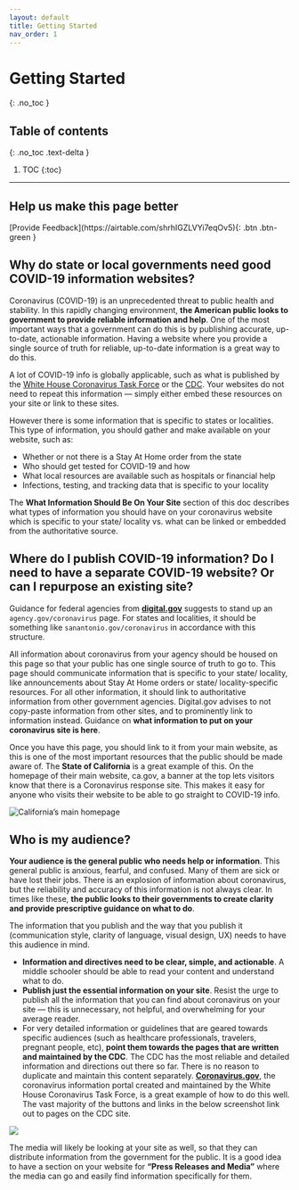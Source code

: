 ```yaml
---
layout: default
title: Getting Started
nav_order: 1
---
```


# Getting Started
{: .no_toc }

## Table of contents
{: .no_toc .text-delta }

1. TOC
{:toc}

---

## Help us make this page better
<span class="fs-5">
[Provide Feedback](https://airtable.com/shrhIGZLVYi7eqOv5){: .btn .btn-green }
</span>


## Why do state or local governments need good COVID-19 information websites?

Coronavirus (COVID-19) is an unprecedented threat to public health and stability. In this rapidly changing environment, **the American public looks to government to provide reliable information and help**. One of the most important ways that a government can do this is by publishing accurate, up-to-date, actionable information. Having a website where you provide a single source of truth for reliable, up-to-date information is a great way to do this.

A lot of COVID-19 info is globally applicable, such as what is published by the [White House Coronavirus Task Force](https://www.coronavirus.gov/) or the [CDC](https://www.cdc.gov/coronavirus/2019-ncov/index.html). Your websites do not need to repeat this information — simply either embed these resources on your site or link to these sites.

However there is some information that is specific to states or localities. This type of information, you should gather and make available on your website, such as:

- Whether or not there is a Stay At Home order from the state
- Who should get tested for COVID-19 and how
- What local resources are available such as hospitals or financial help
- Infections, testing, and tracking data that is specific to your locality

The **What Information Should Be On Your Site** section of this doc describes what types of information you should have on your coronavirus website which is specific to your state/ locality vs. what can be linked or embedded from the authoritative source.


## Where do I publish COVID-19 information? Do I need to have a separate COVID-19 website? Or can I repurpose an existing site?

Guidance for federal agencies from **[digital.gov](https://digital.gov/resources/coronavirus-covid19-guidance-for-us-government/)** suggests to stand up an `agency.gov/coronavirus` page. For states and localities, it should be something like `sanantonio.gov/coronavirus` in accordance with this structure.

All information about coronavirus from your agency should be housed on this page so that your public has one single source of truth to go to. This page should communicate information that is specific to your state/ locality, like announcements about Stay At Home orders or state/ locality-specific resources. For all other information, it should link to authoritative information from other government agencies. Digital.gov advises to not copy-paste information from other sites, and to prominently link to information instead. Guidance on **what information to put on your coronavirus site is here**.

Once you have this page, you should link to it from your main website, as this is one of the most important resources that the public should be made aware of. The **State of California** is a great example of this. On the homepage of their main website, ca.gov, a banner at the top lets visitors know that there is a Coronavirus response site. This makes it easy for anyone who visits their website to be able to go straight to COVID-19 info.

![California’s main homepage](https://paper-attachments.dropbox.com/s_AFB08FCF419066C006E599F7596BE2FAB19D791C3F7DE75880CBBC14F3D92746_1586309208330_Screen+Shot+2020-04-07+at+6.25.33+PM.png)



## Who is my audience?

**Your audience is the general public who needs help or information**. This general public is anxious, fearful, and confused. Many of them are sick or have lost their jobs. There is an explosion of information about coronavirus, but the reliability and accuracy of this information is not always clear. In times like these, **the public looks to their governments to create clarity and provide prescriptive guidance on what to do**.

The information that you publish and the way that you publish it (communication style, clarity of language, visual design, UX) needs to have this audience in mind.

- **Information and directives need to be clear, simple, and actionable**. A middle schooler should be able to read your content and understand what to do.
- **Publish just the essential information on your site**. Resist the urge to publish all the information that you can find about coronavirus on your site — this is unnecessary, not helpful, and overwhelming for your average reader.
- For very detailed information or guidelines that are geared towards specific audiences (such as healthcare professionals, travelers, pregnant people, etc), **point them towards the pages that are written and maintained by the CDC**. The CDC has the most reliable and detailed information and directions out there so far. There is no reason to duplicate and maintain this content separately. **[Coronavirus.gov](https://www.coronavirus.gov/)**, the coronavirus information portal created and maintained by the White House Coronavirus Task Force, is a great example of how to do this well. The vast majority of the buttons and links in the below screenshot link out to pages on the CDC site.

![](https://paper-attachments.dropbox.com/s_AFB08FCF419066C006E599F7596BE2FAB19D791C3F7DE75880CBBC14F3D92746_1586809242412_Screen+Shot+2020-04-13+at+1.05.37+PM.png)

The media will likely be looking at your site as well, so that they can distribute information from the government for the public. It is a good idea to have a section on your website for **“Press Releases and Media”** where the media can go and easily find information specifically for them.
